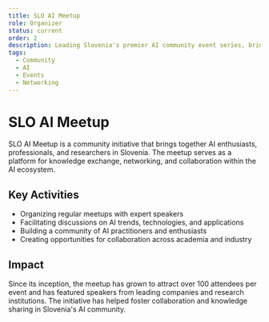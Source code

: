 ```yaml
---
title: SLO AI Meetup
role: Organizer
status: current
order: 2
description: Leading Slovenia's premier AI community event series, bringing together professionals, researchers, and enthusiasts to discuss the latest trends and technologies in artificial intelligence.
tags:
  - Community
  - AI
  - Events
  - Networking
---
```


# SLO AI Meetup

SLO AI Meetup is a community initiative that brings together AI enthusiasts, professionals, and researchers in Slovenia. The meetup serves as a platform for knowledge exchange, networking, and collaboration within the AI ecosystem.

## Key Activities

- Organizing regular meetups with expert speakers
- Facilitating discussions on AI trends, technologies, and applications
- Building a community of AI practitioners and enthusiasts
- Creating opportunities for collaboration across academia and industry

## Impact

Since its inception, the meetup has grown to attract over 100 attendees per event and has featured speakers from leading companies and research institutions. The initiative has helped foster collaboration and knowledge sharing in Slovenia's AI community. 